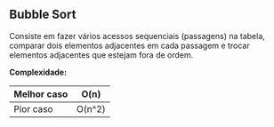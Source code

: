 ## Bubble Sort
Consiste em fazer vários acessos sequenciais (passagens) na tabela, comparar dois elementos adjacentes em cada passagem e trocar elementos adjacentes que estejam fora de ordem.

**Complexidade:**

| Melhor caso | O(n) |
| --- | --- |
| Pior caso | O(n^2) |